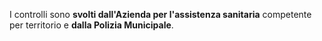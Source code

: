 I controlli sono **svolti dall'Azienda per l'assistenza sanitaria** competente per territorio e **dalla Polizia Municipale**.
